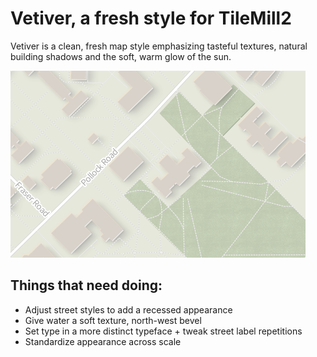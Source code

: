 # Vetiver, a fresh style for TileMill2

Vetiver is a clean, fresh map style emphasizing tasteful textures, natural building shadows and the soft, warm glow of the sun. 

![image](vetiver_preview.png)

## Things that need doing:

* Adjust street styles to add a recessed appearance
* Give water a soft texture, north-west bevel
* Set type in a more distinct typeface + tweak street label repetitions
* Standardize appearance across scale
